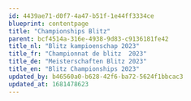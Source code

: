 ```yaml
---
id: 4439ae71-d0f7-4a47-b51f-1e44ff3334ce
blueprint: contentpage
title: "Championships Blitz"
parent: bcf4514a-316e-4938-9d83-c9136181fe42
title_nl: "Blitz kampioenschap 2023"
title_fr: "Championnat de blitz  2023"
title_de: "Meisterschaften Blitz 2023"
title_en: "Blitz Championships 2023"
updated_by: b46560a0-b628-42f6-ba72-5624f1bbcac3
updated_at: 1681478623
---
```

